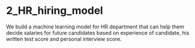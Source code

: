 # 2_HR_hiring_model
We build a machine learning model for HR department that can help them decide salaries for future candidates based on experience of candidate, his written test score and personal interview score.
